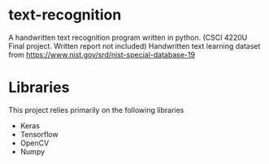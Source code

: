 # text-recognition
A handwritten text recognition program written in python. (CSCI 4220U Final project. Written report not included)
Handwritten text learning dataset from https://www.nist.gov/srd/nist-special-database-19

# Libraries
This project relies primarily on the following libraries

* Keras
* Tensorflow
* OpenCV
* Numpy
